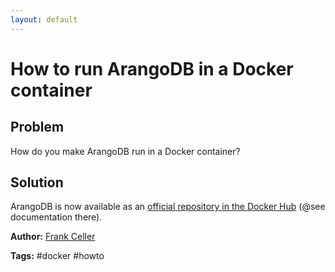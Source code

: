 ```yaml
---
layout: default
---
```

How to run ArangoDB in a Docker container
=========================================

Problem
-------

How do you make ArangoDB run in a Docker container?

Solution
--------

ArangoDB is now available as an [official repository in the Docker Hub](https://hub.docker.com/_/arangodb/) (@see documentation there).

**Author:** [Frank Celler](https://github.com/fceller)

**Tags:** #docker #howto
